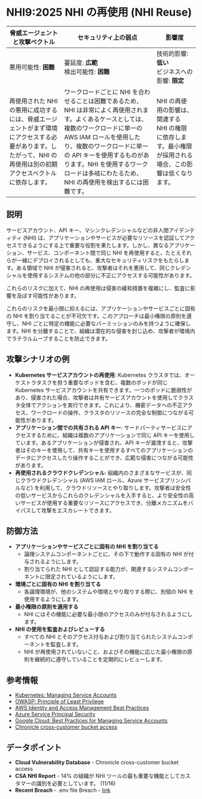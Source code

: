 # NHI9:2025 NHI の再使用 (NHI Reuse)

| 脅威エージェントと攻撃ベクトル | セキュリティ上の弱点                     | 影響度                                             |
|--------------------------------|------------------------------------------|----------------------------------------------------|
| 悪用可能性: **困難**           | 蔓延度: **広範**<br>検出可能性: **困難** | 技術的影響: **低い**<br>ビジネスへの影響: **限定** |
| 再使用された NHI の悪用に成功するには、脅威エージェントがまず環境にアクセスする必要があります。したがって、NHI の再使用は別の初期アクセスベクトルに依存します。 | ワークロードごとに NHI を合わせることは困難であるため、NHI は非常によく再使用されます。よくあるケースとしては、複数のワークロードに単一の AWS IAM ロールを使用したり、複数のワークロードに単一の API キーを使用するものがあります。NHI を使用するワークロードは多岐にわたるため、NHI の再使用を検出するには困難です。 | NHI の再使用の影響は、関連する NHI の権限に依存します。最小権限が採用される場合、この影響は低くなります。 |

## 説明

サービスアカウント、API キー、マシンクレデンシャルなどの非人間アイデンティティ (NHI) は、アプリケーションやサービスが必要なリソースを認証してアクセスできるようにする上で重要な役割を果たします。しかし、異なるアプリケーション、サービス、コンポーネント間で同じ NHI を再使用すると、たとえそれらが一緒にデプロイされるとしても、重大なセキュリティリスクをもたらします。ある領域で NHI が侵害されると、攻撃者はそれを悪用して、同じクレデンシャルを使用するシステムの他の部分に不正にアクセスする可能性があります。

これらのリスクに加えて、NHI の再使用は侵害の緩和措置を複雑にし、監査に影響を及ぼす可能性があります。

これらのリスクを最小限に抑えるには、アプリケーションやサービスごとに固有の NHI を割り当てることが不可欠です。このアプローチは最小権限の原則を遵守し、NHI ごとに特定の機能に必要なパーミッションのみを持つように確保します。NHI を分離することで、組織は潜在的な侵害を封じ込め、攻撃者が環境内でラテラルムーブすることを防止できます。

## 攻撃シナリオの例

* **Kubernetes サービスアカウントの再使用**: Kubernetes クラスタでは、オーケストラタスクを担う重要なポッドを含む、複数のポッドが同じ Kubernetes サービスアカウントを共有できます。一つのポッドに脆弱性があり、侵害された場合、攻撃者は共有サービスアカウントを使用してクラスタ全体でアクションを実行できます。これにより、機密データへの不正アクセス、ワークロードの操作、クラスタのリソースの完全な制御につながる可能性があります。
* **アプリケーション間での共有される API キー**: サードパーティサービスにアクセスするために、組織は複数のアプリケーションで同じ API キーを使用しています。あるアプリケーションが侵害され、API キーが漏洩すると、攻撃者はそのキーを使用して、共有キーを使用するすべてのアプリケーションのデータにアクセスしたり操作することができ、広範な侵害につながる可能性があります。
* **再使用されるクラウドクレデンシャル**: 組織内のさまざまなサービスが、同じクラウドクレデンシャル (AWS IAM ロール、Azure サービスプリンシパルなど) を利用して、クラウドリソースとやり取りします。攻撃者は安全性の低いサービスからこれらのクレデンシャルを入手すると、より安全性の高いサービスが使用する重要なリソースにアクセスでき、分離メカニズムをバイパスして攻撃をエスカレートできます。

## 防御方法

* **アプリケーションやサービスごとに固有の NHI を割り当てる**
   - 論理システムコンポーネントごとに、その下で動作する固有の NHI が付与されるようにします。
   - 割り当てられた NHI として認証する能力が、関連するシステムコンポーネントに限定されているようにします。
* **環境ごとに固有の NHI を割り当てる**
   - 各論理環境が、他のシステムや環境とやり取りする際に、別個の NHI を使用するようにします。
* **最小権限の原則を適用する**
   - NHI にはその機能に必要な最小限のアクセスのみが付与されるようにします。
* **NHI の使用を監査およびレビューする**
   - すべての NHI とそのアクセス付与および割り当てられたシステムコンポーネントを監査します。
   - NHI が再使用されていないこと、およびその機能に応じた最小権限の原則を継続的に遵守していることを定期的にレビューします。

## 参考情報

* [Kubernetes: Managing Service Accounts](https://kubernetes.io/docs/reference/access-authn-authz/service-accounts-admin/)
* [OWASP: Principle of Least Privilege](https://owasp.org/www-community/Access_Control)
* [AWS Identity and Access Management Best Practices](https://docs.aws.amazon.com/IAM/latest/UserGuide/best-practices.html)
* [Azure Service Principal Security](https://docs.microsoft.com/en-us/azure/active-directory/develop/howto-create-service-principal-portal)
* [Google Cloud: Best Practices for Managing Service Accounts](https://cloud.google.com/iam/docs/best-practices-service-accounts)
* [Chronicle cross-customer bucket access](https://cloud.google.com/support/bulletins#gcp-2023-028)

## データポイント

- **Cloud Vulnerability Database** \- Chronicle cross-customer bucket access
- **CSA NHI Report** \- 14% の組織が NHI ツールの最も重要な機能としてカスタマーの識別を必要としています。 (11/16)
- **Recent Breach** \- .env file Breach \- [link](https://medium.com/@ronilichtman/large-scale-extortion-via-secrets-in-env-files-why-secret-vaults-just-arent-enough-9b4c568724ca)
